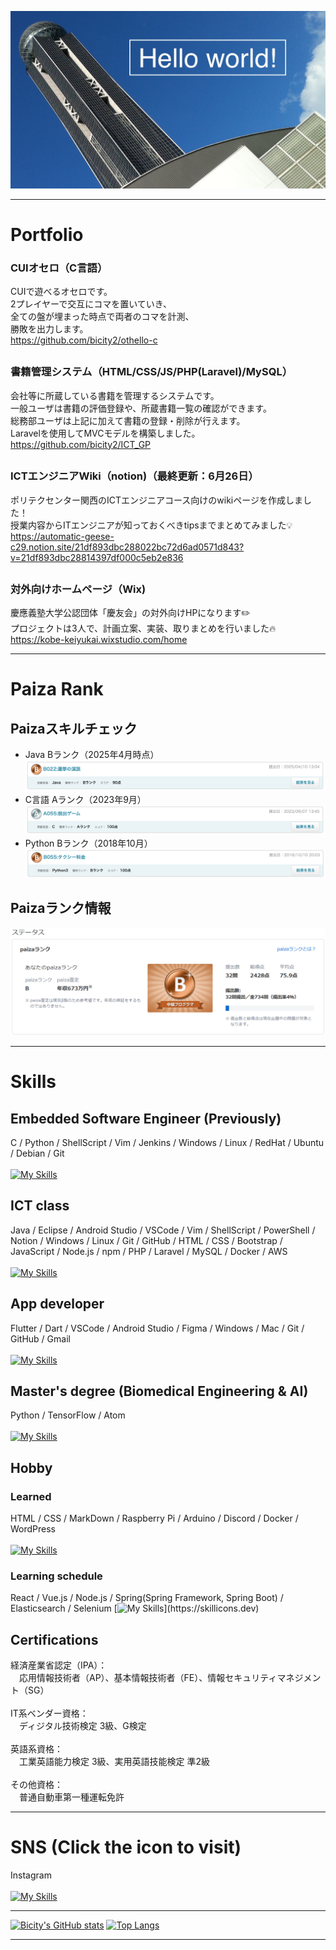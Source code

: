 ![hello-world](./image/hello-world.jpg)

<!--
<img align="center" width="500" src="./image/hello-world.jpg" alt="hello-world" />
-->

---
# Portfolio  

### CUIオセロ（C言語）<br>

CUIで遊べるオセロです。<br>
2プレイヤーで交互にコマを置いていき、<br>
全ての盤が埋まった時点で両者のコマを計測、<br>
勝敗を出力します。<br>
https://github.com/bicity2/othello-c<br>

<!-- 以下、区切り線用 -->
## 

### 書籍管理システム（HTML/CSS/JS/PHP(Laravel)/MySQL）<br>

会社等に所蔵している書籍を管理するシステムです。<br>
一般ユーザは書籍の評価登録や、所蔵書籍一覧の確認ができます。<br>
総務部ユーザは上記に加えて書籍の登録・削除が行えます。<br>
Laravelを使用してMVCモデルを構築しました。<br>
https://github.com/bicity2/ICT_GP<br>

<!-- 以下、区切り線用 -->
## 

### ICTエンジニアWiki（notion)（最終更新：6月26日）<br>
ポリテクセンター関西のICTエンジニアコース向けのwikiページを作成しました！<br>
授業内容からITエンジニアが知っておくべきtipsまでまとめてみました💡<br>
https://automatic-geese-c29.notion.site/21df893dbc288022bc72d6ad0571d843?v=21df893dbc28814397df000c5eb2e836<br>

<!-- 以下、区切り線用 -->
## 

### 対外向けホームページ（Wix)
慶應義塾大学公認団体「慶友会」の対外向けHPになります✏️<br>
プロジェクトは3人で、計画立案、実装、取りまとめを行いました🔥<br>
https://kobe-keiyukai.wixstudio.com/home

<!-- 以下、区切り線用 -->
<!--## 

### Webアプリケーション（Java, Spring）
着手予定日：2025年5月1日<br>
公開予定日：2025年6月10日<br>
#### 概要
Springを用いたJavaのWebアプリケーションを作成予定。
#### 詳細スケジュール
5月1日：詳細の企画立案<br>
5月10日：設計書・テスト仕様書Fix<br>
5月25日：実装Fix<br>
5月31日：テストFix<br>
6月10日：デプロイ<br>
-->
---
# Paiza Rank
## Paizaスキルチェック
- Java Bランク（2025年4月時点）
![paiza-java-b-2504.png](./image/paiza-java-b-2504.png)
- C言語 Aランク（2023年9月）
![paiza-c-a-2309.png](./image/paiza-c-a-2309.png)
- Python Bランク（2018年10月）
![paiza-python-b-1810.png](./image/paiza-python-b-1810.png)
## Paizaランク情報
![paiza-rank](./image/paiza-rank.png)

---
# Skills

## Embedded Software Engineer (Previously)<br>
C / Python / ShellScript / Vim / Jenkins / Windows / Linux / RedHat / Ubuntu / Debian / Git<br><br>
[![My Skills](https://skillicons.dev/icons?i=c,py,bash,vim,jenkins,windows,linux,redhat,ubuntu,debian,git)](https://skillicons.dev)

## ICT class
Java / Eclipse / Android Studio / VSCode / Vim / ShellScript / PowerShell / Notion / Windows / Linux / Git / GitHub / HTML / CSS / Bootstrap / JavaScript / Node.js / npm / PHP / Laravel / MySQL / Docker / AWS<br><br>
[![My Skills](https://skillicons.dev/icons?i=java,eclipse,androidstudio,vscode,vim,bash,powershell,notion,windows,linux,git,github,html,css,bootstrap,js,nodejs,npm,php,laravel,mysql,docker,aws)](https://skillicons.dev)

## App developer
Flutter / Dart / VSCode / Android Studio / Figma / Windows / Mac / Git / GitHub / Gmail<br><br>
[![My Skills](https://skillicons.dev/icons?i=flutter,dart,vscode,androidstudio,figma,windows,apple,git,github,gmail)](https://skillicons.dev)

## Master's degree (Biomedical Engineering & AI)
Python / TensorFlow / Atom<br><br>
[![My Skills](https://skillicons.dev/icons?i=py,tensorflow,atom)](https://skillicons.dev)

## Hobby
### Learned
HTML / CSS / MarkDown / Raspberry Pi / Arduino / Discord / Docker / WordPress<br><br>
[![My Skills](https://skillicons.dev/icons?i=html,css,md,raspberrypi,arduino,discord,docker,wordpress)](https://skillicons.dev)

### Learning schedule
React / Vue.js / Node.js / Spring(Spring Framework, Spring Boot) / Elasticsearch / Selenium
[![My Skills](https://skillicons.dev/icons?i=react,vue,nodejs,spring,elasticsearch,selenium,)](https://skillicons.dev)

## Certifications
経済産業省認定（IPA）：<br>
　応用情報技術者（AP）、基本情報技術者（FE）、情報セキュリティマネジメント（SG）<br>
<br>
IT系ベンダー資格：<br>
　ディジタル技術検定 3級、G検定<br>
<br>
英語系資格：<br>
　工業英語能力検定 3級、実用英語技能検定 準2級<br>
<br>
その他資格：<br>
　普通自動車第一種運転免許<br>

---

# SNS (Click the icon to visit)
Instagram<br><br>
[![My Skills](https://skillicons.dev/icons?i=instagram)](https://instagram.com/hiro_bicity)

---

[![Bicity's GitHub stats](https://github-readme-stats.vercel.app/api?username=bicity2&theme=vue-dark&show_icons=true)](https://github.com/bicity2/github-readme-stats)
[![Top Langs](https://github-readme-stats.vercel.app/api/top-langs/?username=bicity2&theme=vue-dark&show_icons=true&layout=compact)](https://github.com/bicity2/github-readme-stats)

---

<!--
**bicity2/bicity2** is a ✨ _special_ ✨ repository because its `README.md` (this file) appears on your GitHub profile.

Here are some ideas to get you started:

- 🔭 I’m currently working on ...
- 🌱 I’m currently learning ...
- 👯 I’m looking to collaborate on ...
- 🤔 I’m looking for help with ...
- 💬 Ask me about ...
- 📫 How to reach me: ...
- 😄 Pronouns: ...
- ⚡ Fun fact: ...
-->
